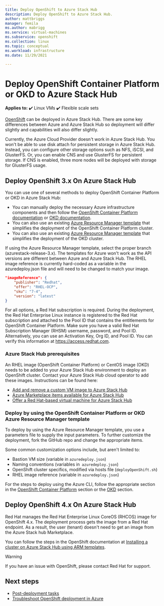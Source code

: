 ```yaml
---
title: Deploy OpenShift to Azure Stack Hub 
description: Deploy OpenShift to Azure Stack Hub.
author: mattbriggs
manager: femila
ms.author: mabrigg
ms.service: virtual-machines
ms.subservice: openshift
ms.collection: linux
ms.topic: conceptual
ms.workload: infrastructure
ms.date: 11/29/2021

---
```


# Deploy OpenShift Container Platform or OKD to Azure Stack Hub

**Applies to:** :heavy_check_mark: Linux VMs :heavy_check_mark: Flexible scale sets 

[OpenShift](openshift-get-started.md) can be deployed in Azure Stack Hub. There are some key differences between Azure and Azure Stack Hub so deployment will differ slightly and capabilities will also differ slightly.

Currently, the Azure Cloud Provider doesn't work in Azure Stack Hub. You won't be able to use disk attach for persistent storage in Azure Stack Hub. Instead, you can configure other storage options such as NFS, iSCSI, and GlusterFS. Or, you can enable CNS and use GlusterFS for persistent storage. If CNS is enabled, three more nodes will be deployed with storage for GlusterFS usage.

## Deploy OpenShift 3.x On Azure Stack Hub

You can use one of several methods to deploy OpenShift Container Platform or OKD in Azure Stack Hub:

- You can manually deploy the necessary Azure infrastructure components and then follow the [OpenShift Container Platform documentation](https://docs.openshift.com/container-platform) or [OKD documentation](https://docs.okd.io).
- You can also use an existing [Azure Resource Manager template](https://github.com/Microsoft/openshift-container-platform/) that simplifies the deployment of the OpenShift Container Platform cluster.
- You can also use an existing [Azure Resource Manager template](https://github.com/Microsoft/openshift-origin) that simplifies the deployment of the OKD cluster.

If using the Azure Resource Manager template, select the proper branch (azurestack-release-3.x). The templates for Azure won't work as the API versions are different between Azure and Azure Stack Hub. The RHEL image reference is currently hard-coded as a variable in the azuredeploy.json file and will need to be changed to match your image.

```json
"imageReference": {
    "publisher": "Redhat",
    "offer": "RHEL-OCP",
    "sku": "7-4",
    "version": "latest"
}
```

For all options, a Red Hat subscription is required. During the deployment, the Red Hat Enterprise Linux instance is registered to the Red Hat subscription and attached to the Pool ID that contains the entitlements for OpenShift Container Platform.
Make sure you have a valid Red Hat Subscription Manager (RHSM) username, password, and Pool ID. Alternatively, you can use an Activation Key, Org ID, and Pool ID.  You can verify this information at https://access.redhat.com.

### Azure Stack Hub prerequisites

An RHEL image (OpenShift Container Platform) or CentOS image (OKD) needs to be added to your Azure Stack Hub environment to deploy an OpenShift cluster. Contact your Azure Stack Hub cloud operator to add these images. Instructions can be found here:

- [Add and remove a custom VM image to Azure Stack Hub](/azure-stack/operator/azure-stack-add-vm-image)
- [Azure Marketplace items available for Azure Stack Hub](/azure-stack/operator/azure-stack-marketplace-azure-items)
- [Offer a Red Hat-based virtual machine for Azure Stack Hub](/azure-stack/operator/azure-stack-redhat-create-upload-vhd)

### Deploy by using the OpenShift Container Platform or OKD Azure Resource Manager template

To deploy by using the Azure Resource Manager template, you use a parameters file to supply the input parameters. To further customize the deployment, fork the GitHub repo and change the appropriate items.

Some common customization options include, but aren't limited to:

- Bastion VM size (variable in `azuredeploy.json`)
- Naming conventions (variables in` azuredeploy.json`)
- OpenShift cluster specifics, modified via hosts file (`deployOpenShift.sh`)
- RHEL image reference (variable in `azuredeploy.json`)

For the steps to deploy using the Azure CLI, follow the appropriate section in the [OpenShift Container Platform](./openshift-container-platform-3x.md) section or the [OKD](./openshift-okd.md) section.
## Deploy OpenShift 4.x On Azure Stack Hub

Red Hat manages the Red Hat Enterprise Linux CoreOS (RHCOS) image for OpenShift 4.x. The deployment process gets the image from a Red Hat endpoint. As a result, the user (tenant) doesn't need to get an image from the Azure Stack hub Marketplace.

You can follow the steps in the OpenShift documentation at [Installing a cluster on Azure Stack Hub using ARM templates](https://docs.openshift.com/container-platform/4.9/installing/installing_azure_stack_hub/installing-azure-stack-hub-user-infra.html).

> [!WARNING]
> If you have an issue with OpenShift, please contact Red Hat for support.
## Next steps

- [Post-deployment tasks](./openshift-container-platform-3x-post-deployment.md)
- [Troubleshoot OpenShift deployment in Azure](./openshift-container-platform-3x-troubleshooting.md)